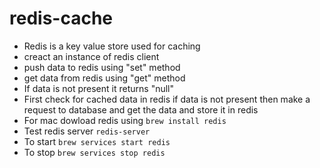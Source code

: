 # redis-cache
- Redis is a key value store used for caching
- creact an instance of redis client 
- push data to redis using "set"  method
- get data from redis using "get" method
- If data is not present it returns "null"
- First check for cached data in redis if data is not present then make a request to database and get the data and store it in redis
- For mac dowload redis using `brew install redis`
- Test redis server `redis-server`
- To start `brew services start redis`
- To stop `brew services stop redis`